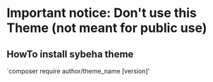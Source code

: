 # Important notice: Don't use this Theme (not meant for public use)

## HowTo install sybeha theme

`composer require author/theme_name [version]' 

 